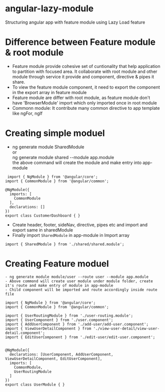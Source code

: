# angular-lazy-module
Structuring angular app with feature module using Lazy Load feature
# Difference between Feature module & root module
  - Feature module provide cohesive set of cuntionality that help application to partition with focused area. It collaborate with root module and other module through service it provide and component, directive & pipes it share.
  - To view the feature module component, it need to export the component in the export array in feature module
  - Feature module are differ with root module, as feature module don't have 'BrowserModule' import which only imported once in root module
  - Commonn module: It contribute many common directive to app template like ngFor, ngIf
# Creating simple moduel
  - ng generate module SharedModule   <br />
      or <br />
    ng generate module shared --module app.module <br />
    the above command will create the module and make entry into app-module
```
 import { NgModule } from '@angular/core';
import { CommonModule } from '@angular/common';

@NgModule({
  imports: [
    CommonModule
  ],
  declarations: []
})
export class CustomerDashboard { }
```
 - Create header, footer, sideNav, directive, pipes etc and import and export same in sharedModule
 - Finally import `SharedModule` in app-module in Import array
 ```
 import { SharedModule } from './shared/shared.module';
 ```
 
 # Creating Feature moduel
    - ng generate module module/user --route user --module app.module
    - Above commond will create user module under module folder, create it's route and make entry of module in app-module
    - Child component will be imported and route accordingly inside route file

```
import { NgModule } from '@angular/core';
import { CommonModule } from '@angular/common';

import { UserRoutingModule } from './user-routing.module';
import { UserComponent } from './user.component';
import { AddUserComponent } from './add-user/add-user.component';
import { ViewUserDetailComponent } from './view-user-detail/view-user-detail.component';
import { EditUserComponent } from './edit-user/edit-user.component';


@NgModule({
  declarations: [UserComponent, AddUserComponent, ViewUserDetailComponent, EditUserComponent],
  imports: [
    CommonModule,
    UserRoutingModule
  ]
})
export class UserModule { }

```
